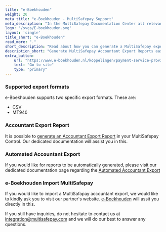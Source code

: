 ```yaml
---
title: "e-Boekhouden"
weight: 20
meta_title: "e-Boekhouden - MultiSafepay Support"
meta_description: "In the MultiSafepay Documentation Center all relevant information regarding our Plugins and API. As well as Support pages for Payment Method, Tools and General Questions. You can also find the contact details of our Support Team and Integration Team."
logo: '/svgs/E-boekhouden.svg'
layout: 'single'
title_short: "e-Boekhouden"
read_more: "."
short_description: "Read about how you can generate a MultiSafepay export and import to your e-Boekhouden platform"
description_short: "Generate MultiSafepay Accountant Export Reports easily and import to your e-Boekhouden system."
extra_button:
    url: "https://www.e-boekhouden.nl/koppelingen/payment-service-providers/multisafepay?qsm=387" 
    text: "Go to site" 
    type: "primary"
---
```


### Supported export formats

e-Boekhouden supports two specific export formats. These are:

* CSV
* MT940

### Accountant Export Report

It is possible to [generate an Accountant Export Report](https://docs.multisafepay.com/tools/reports/how-to-generate-a-mt940-export/) in your MultiSafepay Control. Our dedicated documentation will assist you in this.

### Automated Accountant Export

If you would like for reports to be automatically generated, please visit our dedicated documentation page regarding the [Automated Accountant Export](https://docs.multisafepay.com/tools/reports/automatic-reports/)

### e-Boekhouden Import MultiSafepay

If you would like to import a MultiSafapay accountant export, we would like to kindly ask you to visit our partner's website. [e-Boekhouden](https://www.e-boekhouden.nl/contact) will assit you directly in this.

If you still have inquiries, do not hesitate to contact us at <integration@multisafepay.com> and we will do our best to answer any questions.